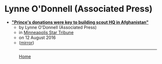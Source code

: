 # Lynne O'Donnell (Associated Press)

 - [**"Prince's donations were key to building scout HQ in Afghanistan"**](https://www.startribune.com/american-at-home-in-afghanistan-with-some-help-from-prince/389999081/)<ul><li>by Lynne O'Donnell (Associated Press)</li><li>in [Minneapolis Star Tribune](https://www.startribune.com/)</li><li>on 12 August 2016</li><li>([mirror](https://web.archive.org/web/*/https://www.startribune.com/american-at-home-in-afghanistan-with-some-help-from-prince/389999081/))</li><ul>

----

[Home](../index.md)
